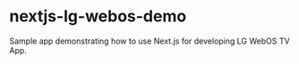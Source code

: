 # nextjs-lg-webos-demo
Sample app demonstrating how to use Next.js for developing LG WebOS TV App. 
